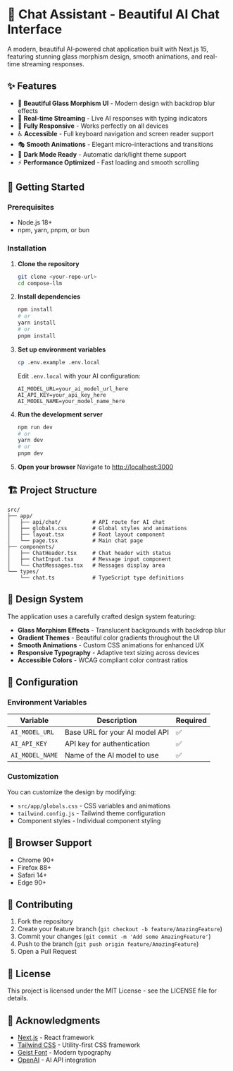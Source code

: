 # 🤖 Chat Assistant - Beautiful AI Chat Interface

A modern, beautiful AI-powered chat application built with Next.js 15, featuring stunning glass morphism design, smooth animations, and real-time streaming responses.

## ✨ Features

- 🎨 **Beautiful Glass Morphism UI** - Modern design with backdrop blur effects
- 🔄 **Real-time Streaming** - Live AI responses with typing indicators
- 📱 **Fully Responsive** - Works perfectly on all devices
- ♿ **Accessible** - Full keyboard navigation and screen reader support
- 🎭 **Smooth Animations** - Elegant micro-interactions and transitions
- 🌙 **Dark Mode Ready** - Automatic dark/light theme support
- ⚡ **Performance Optimized** - Fast loading and smooth scrolling

## 🚀 Getting Started

### Prerequisites

- Node.js 18+ 
- npm, yarn, pnpm, or bun

### Installation

1. **Clone the repository**
   ```bash
   git clone <your-repo-url>
   cd compose-llm
   ```

2. **Install dependencies**
   ```bash
   npm install
   # or
   yarn install
   # or
   pnpm install
   ```

3. **Set up environment variables**
   ```bash
   cp .env.example .env.local
   ```
   
   Edit `.env.local` with your AI configuration:
   ```env
   AI_MODEL_URL=your_ai_model_url_here
   AI_API_KEY=your_api_key_here
   AI_MODEL_NAME=your_model_name_here
   ```

4. **Run the development server**
   ```bash
   npm run dev
   # or
   yarn dev
   # or
   pnpm dev
   ```

5. **Open your browser**
   Navigate to [http://localhost:3000](http://localhost:3000)

## 🏗️ Project Structure

```
src/
├── app/
│   ├── api/chat/          # API route for AI chat
│   ├── globals.css        # Global styles and animations
│   ├── layout.tsx         # Root layout component
│   └── page.tsx           # Main chat page
├── components/
│   ├── ChatHeader.tsx     # Chat header with status
│   ├── ChatInput.tsx      # Message input component
│   └── ChatMessages.tsx   # Messages display area
└── types/
    └── chat.ts            # TypeScript type definitions
```

## 🎨 Design System

The application uses a carefully crafted design system featuring:

- **Glass Morphism Effects** - Translucent backgrounds with backdrop blur
- **Gradient Themes** - Beautiful color gradients throughout the UI
- **Smooth Animations** - Custom CSS animations for enhanced UX
- **Responsive Typography** - Adaptive text sizing across devices
- **Accessible Colors** - WCAG compliant color contrast ratios

## 🔧 Configuration

### Environment Variables

| Variable | Description | Required |
|----------|-------------|----------|
| `AI_MODEL_URL` | Base URL for your AI model API | ✅ |
| `AI_API_KEY` | API key for authentication | ✅ |
| `AI_MODEL_NAME` | Name of the AI model to use | ✅ |

### Customization

You can customize the design by modifying:
- `src/app/globals.css` - CSS variables and animations
- `tailwind.config.js` - Tailwind theme configuration
- Component styles - Individual component styling

## 📱 Browser Support

- Chrome 90+
- Firefox 88+
- Safari 14+
- Edge 90+

## 🤝 Contributing

1. Fork the repository
2. Create your feature branch (`git checkout -b feature/AmazingFeature`)
3. Commit your changes (`git commit -m 'Add some AmazingFeature'`)
4. Push to the branch (`git push origin feature/AmazingFeature`)
5. Open a Pull Request

## 📄 License

This project is licensed under the MIT License - see the LICENSE file for details.

## 🙏 Acknowledgments

- [Next.js](https://nextjs.org/) - React framework
- [Tailwind CSS](https://tailwindcss.com/) - Utility-first CSS framework
- [Geist Font](https://vercel.com/font) - Modern typography
- [OpenAI](https://openai.com/) - AI API integration

